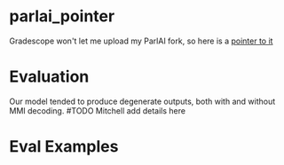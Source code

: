 # parlai_pointer

Gradescope won't let me upload my ParlAI fork, so here is a [pointer to it](https://github.com/mitchellgordon95/ParlAI) 

# Evaluation 

Our model tended to produce degenerate outputs, both with and without MMI decoding. 
#TODO Mitchell add details here

# Eval Examples

